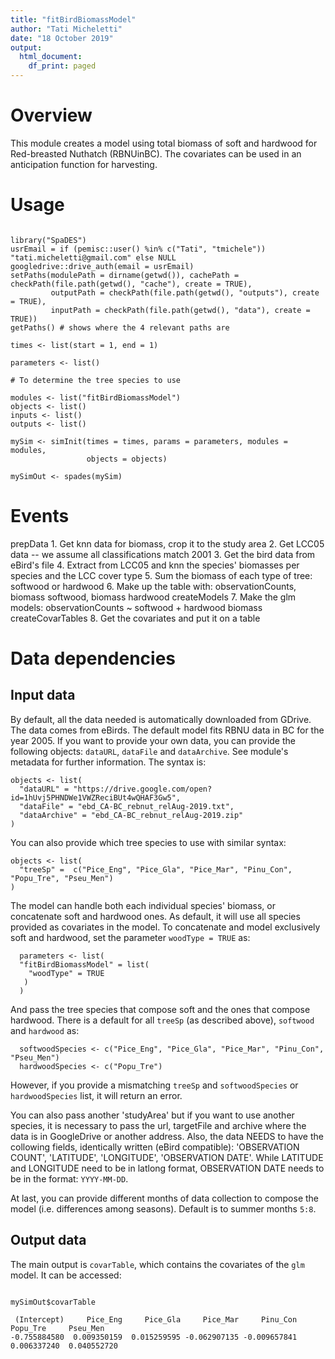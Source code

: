 ```yaml
---
title: "fitBirdBiomassModel"
author: "Tati Micheletti"
date: "18 October 2019"
output:
  html_document:
    df_print: paged
---
```

# Overview

This module creates a model using total biomass of soft and hardwood for Red-breasted Nuthatch (RBNUinBC). The covariates can be used in an anticipation function for harvesting.

# Usage

```{r module_usage}

library("SpaDES")
usrEmail = if (pemisc::user() %in% c("Tati", "tmichele")) "tati.micheletti@gmail.com" else NULL
googledrive::drive_auth(email = usrEmail)
setPaths(modulePath = dirname(getwd()), cachePath = checkPath(file.path(getwd(), "cache"), create = TRUE),
         outputPath = checkPath(file.path(getwd(), "outputs"), create = TRUE),
         inputPath = checkPath(file.path(getwd(), "data"), create = TRUE))
getPaths() # shows where the 4 relevant paths are

times <- list(start = 1, end = 1)

parameters <- list()

# To determine the tree species to use

modules <- list("fitBirdBiomassModel")
objects <- list()
inputs <- list()
outputs <- list()

mySim <- simInit(times = times, params = parameters, modules = modules,
                 objects = objects)

mySimOut <- spades(mySim)
```


# Events

prepData
    1. Get knn data for biomass, crop it to the study area
    2. Get LCC05 data -- we assume all classifications match 2001
    3. Get the bird data from eBird's file
    4. Extract from LCC05 and knn the species' biomasses per species and the LCC cover type
    5. Sum the biomass of each type of tree: softwood or hardwood
    6. Make up the table with: observationCounts, biomass softwood, biomass hardwood
createModels
    7. Make the glm models:  observationCounts ~ softwood + hardwood biomass
createCovarTables
    8. Get the covariates and put it on a table

# Data dependencies

## Input data

By default, all the data needed is automatically downloaded from GDrive. The data comes from eBirds. The default model fits RBNU data in BC for the year 2005. If you want to provide your own data, you can provide the following objects: `dataURL`, `dataFile` and `dataArchive`. See module's metadata for further information. The syntax is:

```{r url, echo = TRUE, eval = FALSE}
objects <- list(
  "dataURL" = "https://drive.google.com/open?id=1hUvj5PHNDWe1VWZReciBUt4wQHAF3Gw5",
  "dataFile" = "ebd_CA-BC_rebnut_relAug-2019.txt",
  "dataArchive" = "ebd_CA-BC_rebnut_relAug-2019.zip"
)
```


You can also provide which tree species to use with similar syntax:

```{r treeSp, echo = TRUE, eval = FALSE}
objects <- list(
  "treeSp" =  c("Pice_Eng", "Pice_Gla", "Pice_Mar", "Pinu_Con", "Popu_Tre", "Pseu_Men")
)
```


The model can handle both each individual species' biomass, or concatenate soft and hardwood ones. As default, it will use all species provided as covariates in the model. To concatenate and model exclusively soft and hardwood, set the parameter `woodType = TRUE` as:

```{r wood, echo = TRUE, eval = FALSE}
  parameters <- list(
  "fitBirdBiomassModel" = list(
    "woodType" = TRUE 
   )
  )
```


And pass the tree species that compose soft and the ones that compose hardwood. There is a default for all `treeSp` (as described above), `softwood` and `hardwood` as:

```{r softhard, echo = TRUE, eval = FALSE}
  softwoodSpecies <- c("Pice_Eng", "Pice_Gla", "Pice_Mar", "Pinu_Con", "Pseu_Men")
  hardwoodSpecies <- c("Popu_Tre")
```

  However, if you provide a mismatching `treeSp` and `softwoodSpecies` or `hardwoodSpecies` list, it will return an error.
  
  You can also pass another 'studyArea' but if you want to use another species, it is necessary to pass the url, targetFile and archive where the data is in GoogleDrive or another address. Also, the data NEEDS to have the collowing fields, identically written (eBird compatible): 'OBSERVATION COUNT', 'LATITUDE', 'LONGITUDE', 'OBSERVATION DATE'. While LATITUDE and LONGITUDE need to be in latlong format, OBSERVATION DATE needs to be in the format: `YYYY-MM-DD`.

 At last, you can provide different months of data collection to compose the model (i.e. differences among seasons). Default is to summer months `5:8`. 

  
## Output data

The main output is `covarTable`, which contains the covariates of the `glm` model. It can be accessed:
```{r covarTable, echo = TRUE, eval = FALSE}

mySimOut$covarTable

 (Intercept)     Pice_Eng     Pice_Gla     Pice_Mar     Pinu_Con     Popu_Tre     Pseu_Men 
-0.755884580  0.009350159  0.015259595 -0.062907135 -0.009657841  0.006337240  0.040552720 
```

